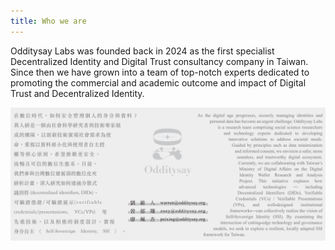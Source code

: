 ```yaml
---
title: Who we are
---
```


Odditysay Labs was founded back in 2024 as the first specialist Decentralized Identity and Digital Trust consultancy company in Taiwan. Since then we have grown into a team of top-notch experts dedicated to promoting the commercial and academic outcome and impact of Digital Trust and Decentralized Identity. 

![headline001](/img/headline002.png)
